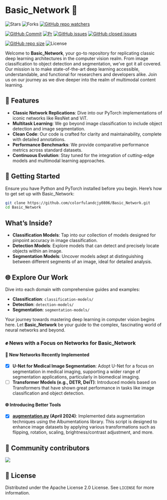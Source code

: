 # Basic_Network 🌟
![Stars](https://img.shields.io/github/stars/colorfulandcjy0806/Basic_Network?style=social)
![Forks](https://img.shields.io/github/forks/colorfulandcjy0806/Basic_Network?style=social)
[![GitHub repo watchers](https://img.shields.io/github/watchers/colorfulandcjy0806/Basic_Network?style=flat&logo=github&logoColor=whitesmoke&label=Watchers)](https://github.com/colorfulandcjy0806/Basic_Network/watchers)

[![GitHub Commit](https://img.shields.io/github/commit-activity/m/colorfulandcjy0806/Basic_Network?label=Commit)](https://github.com/colorfulandcjy0806/Basic_Network/commits/main/)
[![Pr](https://img.shields.io/github/issues-pr-closed-raw/colorfulandcjy0806/Basic_Network.svg?label=Merged+PRs&color=green)](https://github.com/colorfulandcjy0806/Basic_Network/pulls)
[![GitHub issues](https://img.shields.io/github/issues/colorfulandcjy0806/Basic_Network?color=critical&label=Issues)](https://github.com/colorfulandcjy0806/Basic_Network/issues?q=is%3Aopen+is%3Aissue)
[![GitHub closed issues](https://img.shields.io/github/issues-closed/colorfulandcjy0806/Basic_Network?color=success&label=Issues)](https://github.com/colorfulandcjy0806/Basic_Network/issues?q=is%3Aissue+is%3Aclosed) 

[![GitHub repo size](https://img.shields.io/github/repo-size/colorfulandcjy0806/Basic_Network?style=flat&logo=github&logoColor=whitesmoke&label=Repo%20Size)](https://github.com/colorfulandcjy0806/Basic_Network/archive/refs/heads/main.zip)
![License](https://img.shields.io/github/license/colorfulandcjy0806/Basic_Network)

Welcome to **Basic_Network**, your go-to repository for replicating classic deep learning architectures in the computer vision realm. From image classification to object detection and segmentation, we’ve got it all covered. Our mission is to make state-of-the-art deep learning accessible, understandable, and functional for researchers and developers alike. Join us on our journey as we dive deeper into the realm of multimodal content learning. 

## 🌈 Features

- **Classic Network Replications**: Dive into our PyTorch implementations of iconic networks like ResNet and ViT.
- **Multitask Learning**: We go beyond image classification to include object detection and image segmentation.
- **Clean Code**: Our code is crafted for clarity and maintainability, complete with detailed annotations.
- **Performance Benchmarks**: We provide comparative performance metrics across standard datasets.
- **Continuous Evolution**: Stay tuned for the integration of cutting-edge models and multimodal learning approaches.

## 🚀 Getting Started

Ensure you have Python and PyTorch installed before you begin. Here’s how to get set up with Basic_Network:

```bash
git clone https://github.com/colorfulandcjy0806/Basic_Network.git
cd Basic_Network
```

## What’s Inside?

- **Classification Models**: Tap into our collection of models designed for pinpoint accuracy in image classification.
- **Detection Models**: Explore models that can detect and precisely locate objects within an image.
- **Segmentation Models**: Uncover models adept at distinguishing between different segments of an image, ideal for detailed analysis.

## 🌐 Explore Our Work

Dive into each domain with comprehensive guides and examples:

- **Classification**: `classification-models/`
- **Detection**: `detection-models/`
- **Segmentation**: `segmentation-models/`

Your journey towards mastering deep learning in computer vision begins here. Let **Basic_Network** be your guide to the complex, fascinating world of neural networks and beyond.

### ✊ News with a Focus on Networks for Basic_Network

#### 🚀 New Networks Recently Implemented

- [x] **U-Net for Medical Image Segmentation**: Adopt U-Net for a focus on segmentation in medical imaging, supporting a wider range of segmentation applications, particularly in biomedical imaging.
- [ ] **Transformer Models (e.g., DETR, DeiT)**: Introduced models based on Transformers that have shown great performance in tasks like image classification and object detection.

#### 🌐 Introducing Better Tools
- [x] **[augmentation.py](https://github.com/colorfulandcjy0806/Basic_Network/blob/main/segmentation-models/tools/augmentation.py) (April 2024)**: Implemented data augmentation techniques using the Albumentations library. This script is designed to enhance image datasets by applying various transformations such as flipping, rotation, scaling, brightness/contrast adjustment, and more.

## 🤝 Community contributors

<a href="https://github.com/colorfulandcjy0806/Basic_Network/graphs/contributors">
  <img src="https://contrib.rocks/image?repo=colorfulandcjy0806/Basic_Network" />
</a>

## 📄 License

Distributed under the Apache License 2.0 License. See `LICENSE` for more information.

